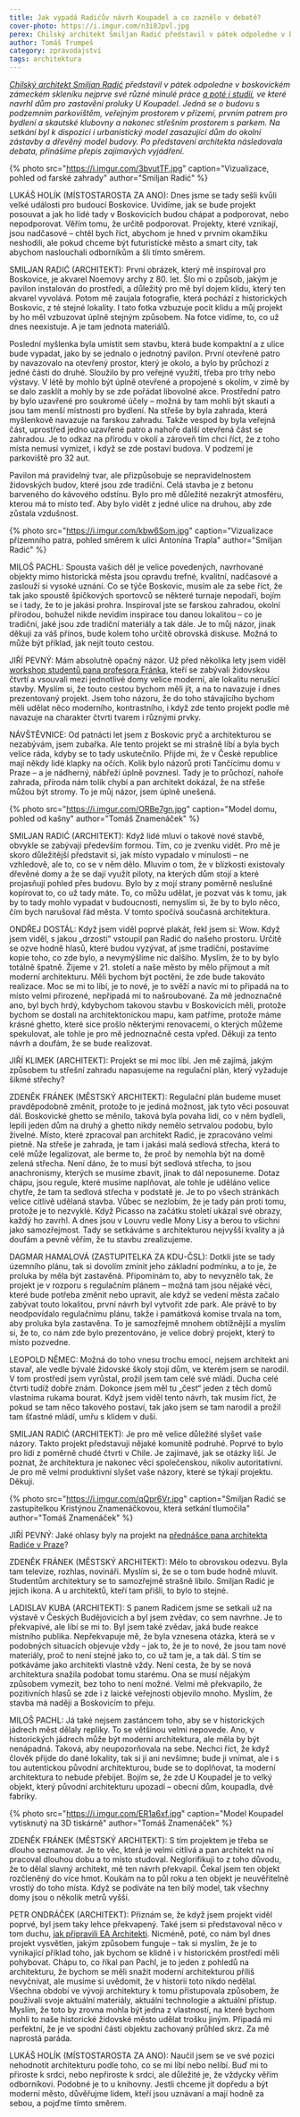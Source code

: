 ```yaml
---
title: Jak vypadá Radićův návrh Koupadel a co zaznělo v debatě?
cover-photo: https://i.imgur.com/n3i0Jpvl.jpg
perex: Chilský architekt Smiljan Radić představil v pátek odpoledne v boskovickém zámeckém skleníku nejprve své různé minulé práce a poté i studii, ve které navrhl dům pro zastavění proluky U Koupadel.
author: Tomáš Trumpeš
category: zpravodajství
tags: architektura
---
```


*[Chilský architekt Smiljan Radić](http://www.ohlasy.info/clanky/2018/10/rozhovor-radic.html) představil v pátek odpoledne v boskovickém zámeckém skleníku nejprve své různé minulé práce [a poté i studii](http://data.ohlasy.info/2019/koupadla.pdf), ve které navrhl dům pro zastavění proluky U Koupadel. Jedná se o budovu s podzemním parkovištěm, veřejným prostorem v přízemí, prvním patrem pro bydlení a skautské klubovny a nakonec střešním prostorem s parkem. Na setkání byl k dispozici i urbanistický model zasazující dům do okolní zástavby a dřevěný model budovy. Po představení architekta následovala debata, přinášíme přepis zajímavých vyjádření.*

{% photo src="https://i.imgur.com/3bvutTF.jpg" caption="Vizualizace, pohled od farské zahrady" author="Smiljan Radić" %}

LUKÁŠ HOLÍK (MÍSTOSTAROSTA ZA ANO): Dnes jsme se tady sešli kvůli velké události pro budoucí Boskovice. Uvidíme, jak se bude projekt posouvat a jak ho lidé tady v Boskovicích budou chápat a podporovat, nebo nepodporovat. Věřím tomu, že určitě podporovat. Projekty, které vznikají, jsou nadčasové – chtěl bych říct, abychom je hned v prvním okamžiku neshodili, ale pokud chceme být futuristické město a smart city, tak abychom naslouchali odborníkům a šli tímto směrem.

SMILJAN RADIĆ (ARCHITEKT): První obrázek, který mě inspiroval pro Boskovice, je akvarel Noemovy archy z 80. let. Šlo mi o způsob, jakým je pavilon instalován do prostředí, a důležitý pro mě byl dojem klidu, který ten akvarel vyvolává. Potom mě zaujala fotografie, která pochází z historických Boskovic, z té stejné lokality. I tato fotka vzbuzuje pocit klidu a můj projekt by ho měl vzbuzovat úplně stejným způsobem. Na fotce vidíme, to, co už dnes neexistuje. A je tam jednota materiálů. 

Poslední myšlenka byla umístit sem stavbu, která bude kompaktní a z ulice bude vypadat, jako by se jednalo o jednotný pavilon. První otevřené patro by navazovalo na otevřený prostor, který je okolo, a bylo by průchozí z jedné části do druhé. Sloužilo by pro veřejné využití, třeba pro trhy nebo výstavy. V létě by mohlo být úplně otevřené a propojené s okolím, v zimě by se dalo zasklít a mohly by se zde pořádat libovolné akce. Prostřední patro by bylo uzavřené pro soukromé účely – možná by tam mohli být skauti a jsou tam menší místnosti pro bydlení. Na střeše by byla zahrada, která myšlenkově navazuje na farskou zahradu. Takže vespod by byla veřejná část, uprostřed jedno uzavřené patro a nahoře další otevřená část se zahradou. Je to odkaz na přírodu v okolí a zároveň tím chci říct, že z toho místa nemusí vymizet, i když se zde postaví budova. V podzemí je parkoviště pro 32 aut.

Pavilon má pravidelný tvar, ale přizpůsobuje se nepravidelnostem židovských budov, které jsou zde tradiční. Celá stavba je z betonu barveného do kávového odstínu. Bylo pro mě důležité nezakrýt atmosféru, kterou má to místo teď. Aby bylo vidět z jedné ulice na druhou, aby zde zůstala vzdušnost.

{% photo src="https://i.imgur.com/kbw6Som.jpg" caption="Vizualizace přízemního patra, pohled směrem k ulici Antonína Trapla" author="Smiljan Radić" %}

MILOŠ PACHL: Spousta vašich děl je velice povedených, navrhované objekty mimo historická města jsou opravdu trefné, kvalitní, nadčasové a zaslouží si vysoké uznání. Co se týče Boskovic, musím ale za sebe říct, že tak jako spoustě špičkových sportovců se některé turnaje nepodaří, bojím se i tady, že to je jakási prohra. Inspiroval jste se farskou zahradou, okolní přírodou, bohužel nikde nevidím inspirace tou danou lokalitou – co je tradiční, jaké jsou zde tradiční materiály a tak dále. Je to můj názor, jinak děkuji za váš přínos, bude kolem toho určitě obrovská diskuse. Možná to může být příklad, jak nejít touto cestou.

JIŘÍ PEVNÝ: Mám absolutně opačný názor. Už před několika lety jsem viděl [workshop studentů pana profesora Fránka](https://boskovice.cz/vismo/dokumenty2.asp?id_org=832&id=18579&n=studenti-besedovali-o-svych-navrzich-zidovske-ctvrti), kteří se zabývali židovskou čtvrtí a vsouvali mezi jednotlivé domy velice moderní, ale lokalitu nerušící stavby. Myslím si, že touto cestou bychom měli jít, a na to navazuje i dnes prezentovaný projekt. Jsem toho názoru, že do toho stávajícího bychom měli udělat něco moderního, kontrastního, i když zde tento projekt podle mě navazuje na charakter čtvrti tvarem i různými prvky. 

NÁVŠTĚVNICE: Od patnácti let jsem z Boskovic pryč a architekturou se nezabývám, jsem zubařka. Ale tento projekt se mi strašně líbí a byla bych velice ráda, kdyby se to tady uskutečnilo. Přijde mi, že v České republice mají někdy lidé klapky na očích. Kolik bylo názorů proti Tančícímu domu v Praze – a je nádherný, nábřeží úplně povznesl. Tady je to průchozí, nahoře zahrada, příroda nám tolik chybí a pan architekt dokázal, že na střeše můžou být stromy. To je můj názor, jsem úplně unešená.

{% photo src="https://i.imgur.com/ORBe7gn.jpg" caption="Model domu, pohled od kašny" author="Tomáš Znamenáček" %}

SMILJAN RADIĆ (ARCHITEKT): Když lidé mluví o takové nové stavbě, obvykle se zabývají především formou. Tím, co je zvenku vidět. Pro mě je skoro důležitější představit si, jak místo vypadalo v minulosti – ne vzhledově, ale to, co se v něm dělo. Mluvím o tom, že v blízkosti existovaly dřevěné domy a že se dají využít piloty, na kterých dům stojí a které projasňují pohled přes budovu. Bylo by z mojí strany poměrně neslušné kopírovat to, co už tady máte. To, co můžu udělat, je pozvat vás k tomu, jak by to tady mohlo vypadat v budoucnosti, nemyslím si, že by to bylo něco, čím bych narušoval řád města. V tomto spočívá současná architektura.

ONDŘEJ DOSTÁL: Když jsem viděl poprvé plakát, řekl jsem si: Wow. Když jsem viděl, s jakou „drzostí“ vstoupil pan Radić do našeho prostoru. Určitě se ozve hodně hlasů, které budou vyzývat, ať jsme tradiční, postavíme kopie toho, co zde bylo, a nevymýšlíme nic dalšího. Myslím, že to by bylo totálně špatně. Žijeme v 21. století a naše město by mělo přijmout a mít moderní architekturu. Měli bychom být poctěni, že zde bude takováto realizace. Moc se mi to líbí, je to nové, je to svěží a navíc mi to připadá na to místo velmi přirozené, nepřipadá mi to našroubované. Za mě jednoznačně ano, byl bych hrdý, kdybychom takovou stavbu v Boskovicích měli, protože bychom se dostali na architektonickou mapu, kam patříme, protože máme krásné ghetto, které sice prošlo některými renovacemi, o kterých můžeme spekulovat, ale tohle je pro mě jednoznačně cesta vpřed. Děkuji za tento návrh a doufám, že se bude realizovat.

JIŘÍ KLIMEK (ARCHITEKT): Projekt se mi moc líbí. Jen mě zajímá, jakým způsobem tu střešní zahradu napasujeme na regulační plán, který vyžaduje šikmé střechy?

ZDENĚK FRÁNEK (MĚSTSKÝ ARCHITEKT): Regulační plán budeme muset pravděpodobně změnit, protože to je jediná možnost, jak tyto věci posouvat dál. Boskovické ghetto se měnilo, taková byla povaha lidí, co v něm bydleli, lepili jeden dům na druhý a ghetto nikdy nemělo setrvalou podobu, bylo živelné. Místo, které zpracoval pan architekt Radić, je zpracováno velmi pietně. Na střeše je zahrada, je tam i jakási malá sedlová střecha, která to celé může legalizovat, ale berme to, že proč by nemohla být na domě zelená střecha. Není dáno, že to musí být sedlová střecha, to jsou anachronismy, kterých se musíme zbavit, jinak to dál neposuneme. Dotaz chápu, jsou regule, které musíme naplňovat, ale tohle je uděláno velice chytře, že tam ta sedlová střecha v podstatě je. Je to po všech stránkách velice citlivě udělaná stavba. Vůbec se nezlobím, že je tady pán proti tomu, protože je to nezvyklé. Když Picasso na začátku století ukázal své obrazy, každý ho zavrhl. A dnes jsou v Louvru vedle Mony Lisy a berou to všichni jako samozřejmost. Tady se setkáváme s architekturou nejvyšší kvality a já doufám a pevně věřím, že tu stavbu zrealizujeme.

DAGMAR HAMALOVÁ (ZASTUPITELKA ZA KDU-ČSL): Dotkli jste se tady územního plánu, tak si dovolím zmínit jeho základní podmínku, a to je, že proluka by měla být zastavěná. Připomínám to, aby to nevyznělo tak, že projekt je v rozporu s regulačním plánem – možná tam jsou nějaké věci, které bude potřeba změnit nebo upravit, ale když se vedení města začalo zabývat touto lokalitou, první návrh byl vytvořit zde park. Ale právě to by neodpovídalo regulačnímu plánu, takže i památková komise trvala na tom, aby proluka byla zastavěna. To je samozřejmě mnohem obtížnější a myslím si, že to, co nám zde bylo prezentováno, je velice dobrý projekt, který to místo pozvedne.

LEOPOLD NĚMEC: Možná do toho vnesu trochu emocí, nejsem architekt ani stavař, ale vedle bývalé židovské školy stojí dům, ve kterém jsem se narodil. V tom prostředí jsem vyrůstal, prožil jsem tam celé své mládí. Ducha celé čtvrti tudíž dobře znám. Dokonce jsem měl tu „čest“ jeden z těch domů vlastníma rukama bourat. Když jsem viděl tento návrh, tak musím říct, že pokud se tam něco takového postaví, tak jako jsem se tam narodil a prožil tam šťastné mládí, umřu s klidem v duši.

SMILJAN RADIĆ (ARCHITEKT): Je pro mě velice důležité slyšet vaše názory. Takto projekt představuji nějaké komunitě podruhé. Poprvé to bylo pro lidi z poměrně chudé čtvrti v Chile. Je zajímavé, jak se otázky liší. Je poznat, že architektura je nakonec věcí společenskou, nikoliv autoritativní. Je pro mě velmi produktivní slyšet vaše názory, které se týkají projektu. Děkuji.

{% photo src="https://i.imgur.com/qQpr6Vr.jpg" caption="Smiljan Radić se zastupitelkou Kristýnou Znamenáčkovou, která setkání tlumočila" author="Tomáš Znamenáček" %}

JIŘÍ PEVNÝ: Jaké ohlasy byly na projekt na [přednášce pana architekta Radiće v Praze](https://www.facebook.com/events/336570493652886/)?

ZDENĚK FRÁNEK (MĚSTSKÝ ARCHITEKT): Mělo to obrovskou odezvu. Byla tam televize, rozhlas, novináři. Myslím si, že se o tom bude hodně mluvit. Studentům architektury se to samozřejmě strašně líbilo. Smiljan Radić je jejich ikona. A u architektů, kteří tam přišli, to bylo to stejné.

LADISLAV KUBA (ARCHITEKT): S panem Radićem jsme se setkali už na výstavě v Českých Budějovicích a byl jsem zvědav, co sem navrhne. Je to překvapivé, ale líbí se mi to. Byl jsem také zvědav, jaká bude reakce místního publika. Nepřekvapuje mě, že byla vznesena otázka, která se v podobných situacích objevuje vždy – jak to, že je to nové, že jsou tam nové materiály, proč to není stejné jako to, co už tam je, a tak dál. S tím se potkáváme jako architekti vlastně vždy. Není cesta, že by se nová architektura snažila podobat tomu starému. Ona se musí nějakým způsobem vymezit, bez toho to není možné. Velmi mě překvapilo, že pozitivních hlasů se zde i z laické veřejnosti objevilo mnoho. Myslím, že stavba má naději a Boskovicím to přeju.

MILOŠ PACHL: Já také nejsem zastáncem toho, aby se v historických jádrech měst dělaly repliky. To se většinou velmi nepovede. Ano, v historických jádrech může být moderní architektura, ale měla by být nenápadná. Taková, aby neupozorňovala na sebe. Nechci říct, že když člověk přijde do dané lokality, tak si jí ani nevšimne; bude ji vnímat, ale i s tou autentickou původní architekturou, bude se to doplňovat, ta moderní architektura to nebude přebíjet. Bojím se, že zde U Koupadel je to velký objekt, který původní architekturu upozadí – obecní dům, koupadla, dvě fabriky.

{% photo src="https://i.imgur.com/ER1a6xf.jpg" caption="Model Koupadel vytisknutý na 3D tiskárně" author="Tomáš Znamenáček" %}

ZDENĚK FRÁNEK (MĚSTSKÝ ARCHITEKT): S tím projektem je třeba se dlouho seznamovat. Je to věc, která je velmi citlivá a pan architekt na ní pracoval dlouhou dobu a to místo studoval. Neglorifikuji to z toho důvodu, že to dělal slavný architekt, mě ten návrh překvapil. Čekal jsem ten objekt rozčleněný do více hmot. Koukám na to půl roku a ten objekt je neuvěřitelně vrostlý do toho místa. Když se podíváte na ten bílý model, tak všechny domy jsou o několik metrů vyšší.

PETR ONDRÁČEK (ARCHITEKT): Přiznám se, že když jsem projekt viděl poprvé, byl jsem taky lehce překvapený. Také jsem si představoval něco v tom duchu, [jak připravili EA Architekti](http://data.ohlasy.info/2017/koupadla-studie.pdf). Nicméně, poté, co nám byl dnes projekt vysvětlen, jakým způsobem funguje – tak si myslím, že je to vynikající příklad toho, jak bychom se klidně i v historickém prostředí měli pohybovat. Chápu to, co říkal pan Pachl, je to jeden z pohledů na architekturu, že bychom se měli snažit moderní architekturou příliš nevyčnívat, ale musíme si uvědomit, že v historii toto nikdo nedělal. Všechna období ve vývoji architektury k tomu přistupovala způsobem, že používali svoje aktuální materiály, aktuální technologie a aktuální přístup. Myslím, že toto by zrovna mohla být jedna z vlastností, na které bychom mohli to naše historické židovské město udělat trošku jiným. Připadá mi perfektní, že je ve spodní části objektu zachovaný průhled skrz. Za mě naprostá paráda.

LUKÁŠ HOLÍK (MÍSTOSTAROSTA ZA ANO): Naučil jsem se ve své pozici nehodnotit architekturu podle toho, co se mi líbí nebo nelíbí. Buď mi to přiroste k srdci, nebo nepřiroste k srdci, ale důležité je, že vždycky věřím odborníkovi. Podobné je to u knihovny. Jestli chceme jít dopředu a být moderní město, důvěřujme lidem, kteří jsou uznávaní a mají hodně za sebou, a pojďme tímto směrem.